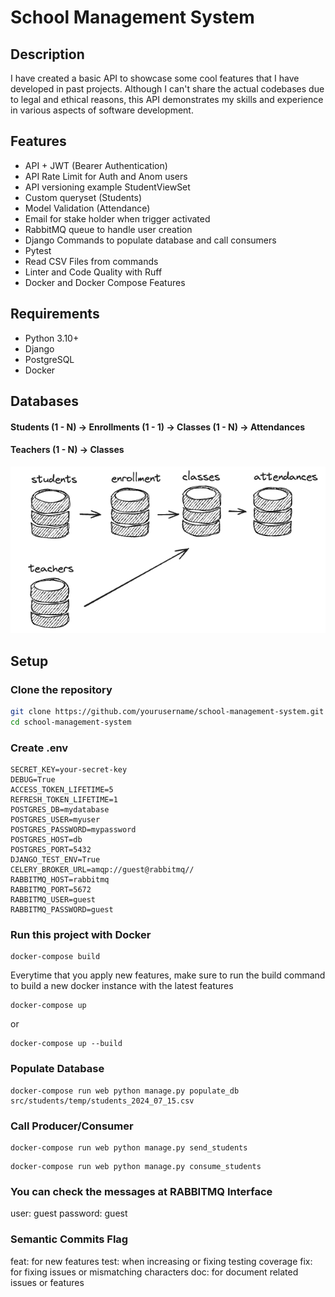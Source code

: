 # School Management System

## Description

I have created a basic API to showcase some cool features that I have developed in past projects. Although I can't share the actual codebases due to legal and ethical reasons, this API demonstrates my skills and experience in various aspects of software development.


## Features

- API + JWT (Bearer Authentication)
- API Rate Limit for Auth and Anom users
- API versioning example StudentViewSet
- Custom queryset (Students)
- Model Validation (Attendance)
- Email for stake holder when trigger activated
- RabbitMQ queue to handle user creation
- Django Commands to populate database and call consumers
- Pytest
- Read CSV Files from commands
- Linter and Code Quality with Ruff
- Docker and Docker Compose Features

## Requirements

- Python 3.10+
- Django
- PostgreSQL
- Docker

## Databases

#### Students (1 - N) -> Enrollments (1 - 1) -> Classes (1 - N) -> Attendances
#### Teachers (1 - N) -> Classes

![img.png](img.png)

## Setup

### Clone the repository

```sh
git clone https://github.com/yourusername/school-management-system.git
cd school-management-system
```

### Create .env 

``` 
SECRET_KEY=your-secret-key
DEBUG=True
ACCESS_TOKEN_LIFETIME=5
REFRESH_TOKEN_LIFETIME=1
POSTGRES_DB=mydatabase
POSTGRES_USER=myuser
POSTGRES_PASSWORD=mypassword
POSTGRES_HOST=db
POSTGRES_PORT=5432
DJANGO_TEST_ENV=True
CELERY_BROKER_URL=amqp://guest@rabbitmq//
RABBITMQ_HOST=rabbitmq
RABBITMQ_PORT=5672
RABBITMQ_USER=guest
RABBITMQ_PASSWORD=guest
```

### Run this project with Docker

``` 
docker-compose build
``` 

Everytime that you apply new features, make sure to run the build command to build a new docker instance with the latest features

``` 
docker-compose up
```
or

``` 
docker-compose up --build
``` 

### Populate Database 

``` 
docker-compose run web python manage.py populate_db src/students/temp/students_2024_07_15.csv
``` 


### Call Producer/Consumer

``` 
docker-compose run web python manage.py send_students
``` 

``` 
docker-compose run web python manage.py consume_students
``` 

### You can check the messages at RABBITMQ Interface

user: guest
password: guest


### Semantic Commits Flag

feat: for new features
test: when increasing or fixing testing coverage
fix: for fixing issues or mismatching characters
doc: for document related issues or features
